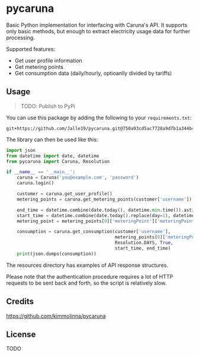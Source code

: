 ﻿# pycaruna

Basic Python implementation for interfacing with Caruna's API. It supports only basic methods, 
but enough to extract electricity usage data for further processing.

Supported features:

* Get user profile information
* Get metering points
* Get consumption data (daily/hourly, optioanlly divided by tariffs)

## Usage

> TODO: Publish to PyPi

You can use this package by adding the following to your `requirements.txt`:

```
git+https://github.com/Jalle19/pycaruna.git@750a93cd5ac7728a9d7b1a344b47f32d647644e5#egg=pycaruna==0.0.1
```

The library can then be used like this:

```python
import json
from datetime import date, datetime
from pycaruna import Caruna, Resolution

if __name__ == '__main__':
    caruna = Caruna('you@example.com', 'password')
    caruna.login()

    customer = caruna.get_user_profile()
    metering_points = caruna.get_metering_points(customer['username'])

    end_time = datetime.combine(date.today(), datetime.min.time()).astimezone().isoformat()
    start_time = datetime.combine(date.today().replace(day=1), datetime.min.time()).astimezone().isoformat()
    metering_point = metering_points[0]['meteringPoint']['meteringPointNumber']

    consumption = caruna.get_consumption(customer['username'],
                                         metering_points[0]['meteringPoint']['meteringPointNumber'],
                                         Resolution.DAYS, True,
                                         start_time, end_time)
    print(json.dumps(consumption))
```

The resources directory has examples of API response structures.

Please note that the authentication procedure requires a lot of HTTP requests to be sent back and forth, so the 
script is relatively slow.

## Credits

https://github.com/kimmolinna/pycaruna

## License

TODO
